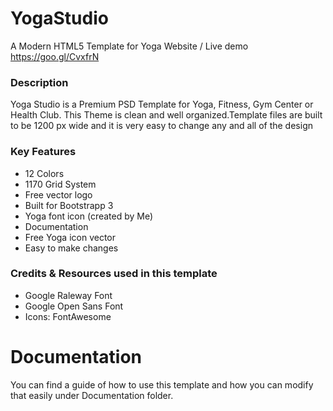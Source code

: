 # YogaStudio
 A Modern HTML5 Template for Yoga Website / Live demo https://goo.gl/CvxfrN


### Description
Yoga Studio is a Premium PSD Template for Yoga, Fitness, Gym Center or Health Club. This Theme is clean and well organized.Template files are built to be 1200 px wide and it is very easy to change any and all of the design

### Key Features
* 12 Colors
* 1170 Grid System
* Free vector logo
* Built for Bootstrapp 3
* Yoga font icon (created by Me)
* Documentation
* Free Yoga icon vector
* Easy to make changes

### Credits & Resources used in this template

* Google Raleway Font
* Google Open Sans Font
* Icons: FontAwesome


# Documentation
You can find a guide of how to use this template and how you can modify that easily under Documentation folder.